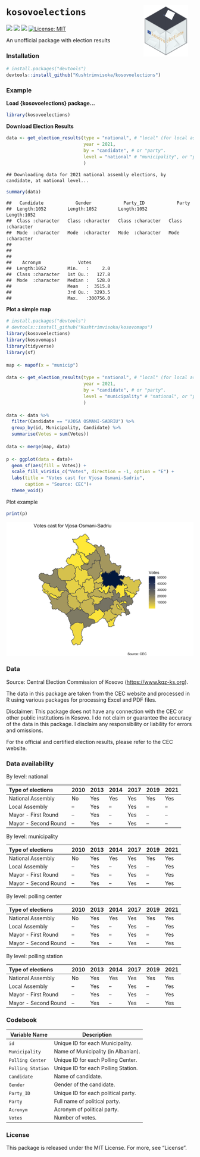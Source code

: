 
<!-- README.md is generated from README.Rmd. Please edit that file -->

# `kosovoelections` <img src='man/figures/logo.png' align="right" height="138" style="padding: 0 15px; float: right;"/>

[![](https://img.shields.io/badge/devel%20version-0.0.1-green.svg)](https://github.com/Kushtrimvisoka/kosovoelections)
[![](https://img.shields.io/github/languages/code-size/Kushtrimvisoka/kosovoelections.svg)](https://github.com/Kushtrimvisoka/kosovoelections)
[![](https://travis-ci.org/rstudio/rmarkdown.svg?branch=main)](https://travis-ci.org/rstudio/rmarkdown)
[![License:
MIT](https://img.shields.io/badge/license-MIT-blue.svg)](https://cran.r-project.org/web/licenses/MIT)

An unofficial package with election results

### Installation

``` r
# install.packages("devtools")
devtools::install_github("Kushtrimvisoka/kosovoelections")
```

### Example

**Load {kosovoelections} package…**

``` r
library(kosovoelections)
```

**Download Election Results**

``` r
data <- get_election_results(type = "national", # "local" (for local assembly), or "mayor", or "mayor2" (for runoffs).
                             year = 2021,
                             by = "candidate", # or "party".
                             level = "national" # "municipality", or "pc" (Polling Center), or "ps" (Polling Station).
                             )
```

    ## Downloading data for 2021 national assembly elections, by candidate, at national level...

``` r
summary(data)
```

    ##   Candidate            Gender            Party_ID            Party          
    ##  Length:1052        Length:1052        Length:1052        Length:1052       
    ##  Class :character   Class :character   Class :character   Class :character  
    ##  Mode  :character   Mode  :character   Mode  :character   Mode  :character  
    ##                                                                             
    ##                                                                             
    ##                                                                             
    ##    Acronym              Votes         
    ##  Length:1052        Min.   :     2.0  
    ##  Class :character   1st Qu.:   127.8  
    ##  Mode  :character   Median :   528.0  
    ##                     Mean   :  3515.8  
    ##                     3rd Qu.:  3293.5  
    ##                     Max.   :300756.0

**Plot a simple map**

``` r
# install.packages("devtools")
# devtools::install_github("Kushtrimvisoka/kosovomaps")
library(kosovoelections)
library(kosovomaps)
library(tidyverse)
library(sf)

map <- mapof(x = "municip")

data <- get_election_results(type = "national", # "local" (for local assembly), or "mayor", or "mayor2" (for runoffs).
                             year = 2021,
                             by = "candidate", # or "party".
                             level = "municipality" # "national", or "pc" (Polling Center), or "ps" (Polling Station).
                             )

data <- data %>% 
  filter(Candidate == "VJOSA OSMANI-SADRIU") %>% 
  group_by(id, Municipality, Candidate) %>% 
  summarise(Votes = sum(Votes))

data <- merge(map, data)

p <- ggplot(data = data)+
  geom_sf(aes(fill = Votes)) +
  scale_fill_viridis_c("Votes", direction = -1, option = "E") +
  labs(title = "Votes cast for Vjosa Osmani-Sadriu", 
       caption = "Source: CEC")+
  theme_void()
```

Plot example

``` r
print(p)
```

![](README_files/figure-gfm/unnamed-chunk-3-1.png)<!-- -->

### Data

Source: Central Election Commission of Kosovo
(<https://www.kqz-ks.org>).

The data in this package are taken from the CEC website and processed in
R using various packages for processing Excel and PDF files.

Disclaimer: This package does not have any connection with the CEC or
other public institutions in Kosovo. I do not claim or guarantee the
accuracy of the data in this package. I disclaim any responsibility or
liability for errors and omissions.

For the official and certified election results, please refer to the CEC
website.

### Data availability

By level: national

| Type of elections    | 2010 | 2013 | 2014 | 2017 | 2019 | 2021 |
|:---------------------|:-----|:-----|:-----|:-----|:-----|:-----|
| National Assembly    | No   | Yes  | Yes  | Yes  | Yes  | Yes  |
| Local Assembly       | –    | Yes  | –    | Yes  | –    | –    |
| Mayor - First Round  | –    | Yes  | –    | Yes  | –    | –    |
| Mayor - Second Round | –    | Yes  | –    | Yes  | –    | –    |

By level: municipality

| Type of elections    | 2010 | 2013 | 2014 | 2017 | 2019 | 2021 |
|:---------------------|:-----|:-----|:-----|:-----|:-----|:-----|
| National Assembly    | No   | Yes  | Yes  | Yes  | Yes  | Yes  |
| Local Assembly       | –    | Yes  | –    | Yes  | –    | Yes  |
| Mayor - First Round  | –    | Yes  | –    | Yes  | –    | Yes  |
| Mayor - Second Round | –    | Yes  | –    | Yes  | –    | Yes  |

By level: polling center

| Type of elections    | 2010 | 2013 | 2014 | 2017 | 2019 | 2021 |
|:---------------------|:-----|:-----|:-----|:-----|:-----|:-----|
| National Assembly    | No   | Yes  | Yes  | Yes  | Yes  | Yes  |
| Local Assembly       | –    | Yes  | –    | Yes  | –    | Yes  |
| Mayor - First Round  | –    | Yes  | –    | Yes  | –    | Yes  |
| Mayor - Second Round | –    | Yes  | –    | Yes  | –    | Yes  |

By level: polling station

| Type of elections    | 2010 | 2013 | 2014 | 2017 | 2019 | 2021 |
|:---------------------|:-----|:-----|:-----|:-----|:-----|:-----|
| National Assembly    | No   | Yes  | Yes  | Yes  | Yes  | Yes  |
| Local Assembly       | –    | Yes  | –    | Yes  | –    | Yes  |
| Mayor - First Round  | –    | Yes  | –    | Yes  | –    | Yes  |
| Mayor - Second Round | –    | Yes  | –    | Yes  | –    | Yes  |

### Codebook

| Variable Name     | Description                         |
|-------------------|-------------------------------------|
| `id`              | Unique ID for each Municipality.    |
| `Municipality`    | Name of Municipality (in Albanian). |
| `Polling Center`  | Unique ID for each Polling Center.  |
| `Polling Station` | Unique ID for each Polling Station. |
| `Candidate`       | Name of candidate.                  |
| `Gender`          | Gender of the candidate.            |
| `Party_ID`        | Unique ID for each political party. |
| `Party`           | Full name of political party.       |
| `Acronym`         | Acronym of political party.         |
| `Votes`           | Number of votes.                    |

### License

This package is released under the MIT License. For more, see “License”.

